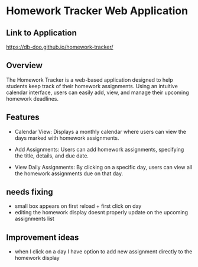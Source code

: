 # Homework Tracker Web Application

## Link to Application

https://db-doo.github.io/homework-tracker/


## Overview
The Homework Tracker is a web-based application designed to help students keep track of their homework assignments. Using an intuitive calendar interface, users can easily add, view, and manage their upcoming homework deadlines.

## Features
* Calendar View: Displays a monthly calendar where users can view the days marked with homework assignments.

* Add Assignments: Users can add homework assignments, specifying the title, details, and due date.

* View Daily Assignments: By clicking on a specific day, users can view all the homework assignments due on that day.

## needs fixing
* small box appears on first reload + first click on day
* editing the homework display doesnt properly update on the upcoming assignments list

## Improvement ideas
* when I click on a day I have option to add new assignment directly to the homework display
